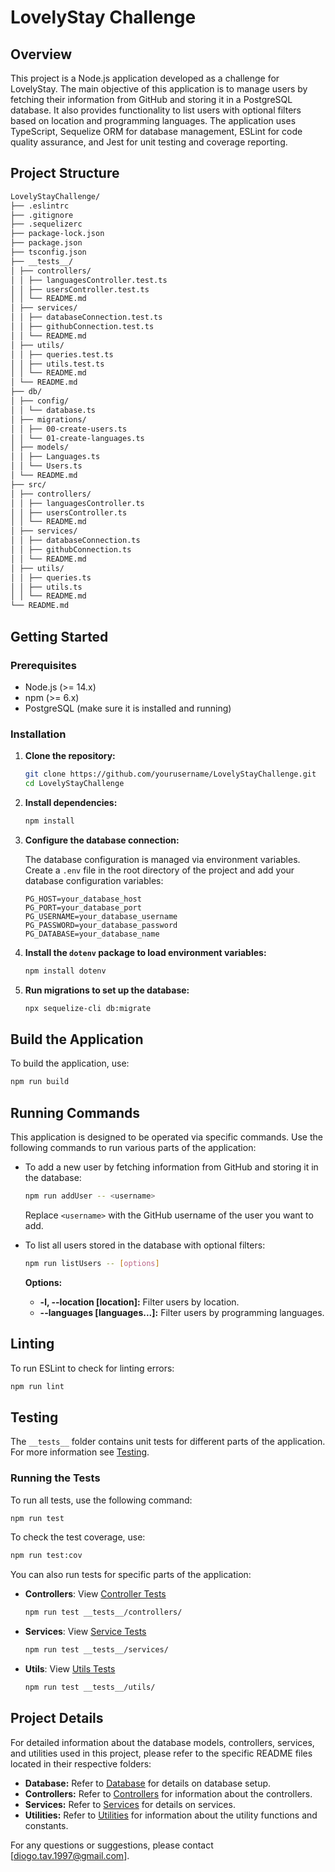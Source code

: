 # LovelyStay Challenge

## Overview

This project is a Node.js application developed as a challenge for LovelyStay. 
The main objective of this application is to manage users by fetching their 
information from GitHub and storing it in a PostgreSQL database. It also 
provides functionality to list users with optional filters based on location 
and programming languages. The application uses TypeScript, Sequelize ORM for 
database management, ESLint for code quality assurance, and Jest for unit 
testing and coverage reporting.

## Project Structure

```bash
LovelyStayChallenge/
├── .eslintrc
├── .gitignore
├── .sequelizerc
├── package-lock.json
├── package.json
├── tsconfig.json
├── __tests__/
│ ├── controllers/
│ │ ├── languagesController.test.ts
│ │ ├── usersController.test.ts
│ │ └── README.md
│ ├── services/
│ │ ├── databaseConnection.test.ts
│ │ ├── githubConnection.test.ts
│ │ └── README.md
│ ├── utils/
│ │ ├── queries.test.ts
│ │ ├── utils.test.ts
│ │ └── README.md
│ └── README.md
├── db/
│ ├── config/
│ │ └── database.ts
│ ├── migrations/
│ │ ├── 00-create-users.ts
│ │ └── 01-create-languages.ts
│ ├── models/
│ │ ├── Languages.ts
│ │ └── Users.ts
│ └── README.md
├── src/
│ ├── controllers/
│ │ ├── languagesController.ts
│ │ ├── usersController.ts
│ │ └── README.md
│ ├── services/
│ │ ├── databaseConnection.ts
│ │ ├── githubConnection.ts
│ │ └── README.md
│ ├── utils/
│ │ ├── queries.ts
│ │ ├── utils.ts
│ │ └── README.md
└── README.md
```

## Getting Started

### Prerequisites

- Node.js (>= 14.x)
- npm (>= 6.x)
- PostgreSQL (make sure it is installed and running)

### Installation

1. **Clone the repository:**

    ```bash
    git clone https://github.com/yourusername/LovelyStayChallenge.git
    cd LovelyStayChallenge
    ```

2. **Install dependencies:**

    ```bash
    npm install
    ```

3. **Configure the database connection:**

    The database configuration is managed via environment variables. Create a 
    `.env` file in the root directory of the project and add your database 
    configuration variables:

    ```plaintext
    PG_HOST=your_database_host
    PG_PORT=your_database_port
    PG_USERNAME=your_database_username
    PG_PASSWORD=your_database_password
    PG_DATABASE=your_database_name
    ```

4. **Install the `dotenv` package to load environment variables:**

    ```bash
    npm install dotenv
    ```

5. **Run migrations to set up the database:**

    ```bash
    npx sequelize-cli db:migrate
    ```

## Build the Application

To build the application, use:

```bash
npm run build
```

## Running Commands

This application is designed to be operated via specific commands. Use the
following commands to run various parts of the application:

- To add a new user by fetching information from GitHub and storing it in the
database:

    ```bash
    npm run addUser -- <username>
    ```

    Replace `<username>` with the GitHub username of the user you want to add.

- To list all users stored in the database with optional filters:

    ```bash
    npm run listUsers -- [options]
    ```

    **Options:**
    - **-l, --location [location]:** Filter users by location.
    - **--languages [languages...]:** Filter users by programming languages.

## Linting

To run ESLint to check for linting errors:

```bash
npm run lint
```

## Testing

The `__tests__` folder contains unit tests for different parts of the application. For more information see [Testing](./__tests__/).

### Running the Tests

To run all tests, use the following command:

```bash
npm run test
````

To check the test coverage, use:

```bash
npm run test:cov
```


You can also run tests for specific parts of the application:

- **Controllers**: View [Controller Tests](./__tests__/controllers/)
    
    ```bash
    npm run test __tests__/controllers/
    ```

- **Services**: View [Service Tests](./__tests__/services/)

    ```bash
    npm run test __tests__/services/
    ```

- **Utils**: View [Utils Tests](./__tests__/utils/)

    ```bash
    npm run test __tests__/utils/
    ```

## Project Details

For detailed information about the database models, controllers, services, and utilities used in this project, please refer to the specific README files located in their respective folders:

- **Database:** Refer to [Database](./db/) for details on database setup.
- **Controllers:** Refer to [Controllers](./src/controllers/) for information about the controllers.
- **Services:** Refer to [Services](./src/services/) for details on services.
- **Utilities:** Refer to [Utilities](./src/utils/) for information about the utility functions and constants.

For any questions or suggestions, please contact [diogo.tav.1997@gmail.com].